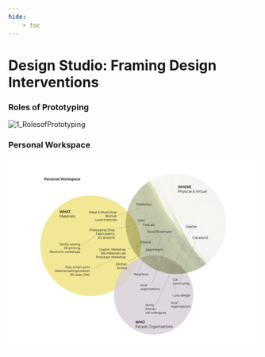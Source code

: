 ```yaml
---
hide:
    - toc
---
```


# Design Studio: Framing Design Interventions

### Roles of Prototyping
![1_RolesofPrototyping](../images/1Term/2_DesignStudio/1_RolesofPrototyping--.png.png)


### Personal Workspace
![2_PersonalWorkspace](../images/1Term/2_DesignStudio/2_PersonalWorkspace.png)
